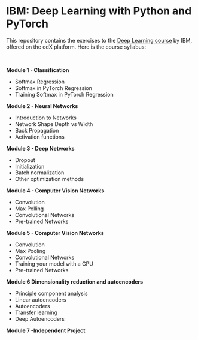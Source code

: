 # IBM: Deep Learning with Python and PyTorch


This repository contains the exercises to the <a href="https://www.edx.org/learn/deep-learning/ibm-deep-learning-with-python-and-pytorch">Deep Learning course</a> by IBM, offered on the edX platform. Here is the course syllabus:

<br>
<p><strong>Module 1 - Classification</strong></p>
<ul>
<li>Softmax Regression</li>
<li>Softmax in PyTorch Regression</li>
<li>Training Softmax in PyTorch Regression</li>
</ul>
<p><strong>Module 2 - Neural Networks</strong></p>
<ul>
<li>Introduction to Networks</li>
<li>Network Shape Depth vs Width</li>
<li>Back Propagation</li>
<li>Activation functions</li>
</ul>
<p><strong>Module 3 - Deep Networks</strong></p>
<ul>
<li>Dropout</li>
<li>Initialization</li>
<li>Batch normalization</li>
<li>Other optimization methods</li>
</ul>
<p><strong>Module 4 - Computer Vision Networks</strong></p>
<ul>
<li>Convolution</li>
<li>Max Polling</li>
<li>Convolutional Networks</li>
<li>Pre-trained Networks</li>
</ul>
<p><strong>Module 5 - Computer Vision Networks</strong></p>
<ul>
<li>Convolution</li>
<li>Max Pooling</li>
<li>Convolutional Networks</li>
<li>Training your model with a GPU</li>
<li>Pre-trained Networks</li>
</ul>
<p><strong>Module 6 Dimensionality reduction and autoencoders</strong></p>
<ul>
<li>Principle component analysis </li>
<li>Linear autoencoders </li>
<li>Autoencoders </li>
<li>Transfer learning </li>
<li>Deep Autoencoders</li>
</ul>
<p><strong>Module 7 -Independent Project</strong></p>
